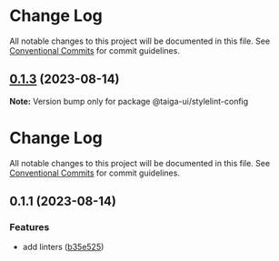 # Change Log

All notable changes to this project will be documented in this file. See
[Conventional Commits](https://conventionalcommits.org) for commit guidelines.

## [0.1.3](https://github.com/taiga-family/taiga-ui/compare/@taiga-ui/stylelint-config@0.1.1...@taiga-ui/stylelint-config@0.1.3) (2023-08-14)

**Note:** Version bump only for package @taiga-ui/stylelint-config

# Change Log

All notable changes to this project will be documented in this file. See
[Conventional Commits](https://conventionalcommits.org) for commit guidelines.

## 0.1.1 (2023-08-14)

### Features

- add linters ([b35e525](https://github.com/taiga-family/taiga-ui/commit/b35e5252a2bac063696f0fd1b5accc1ac0d34a66))
